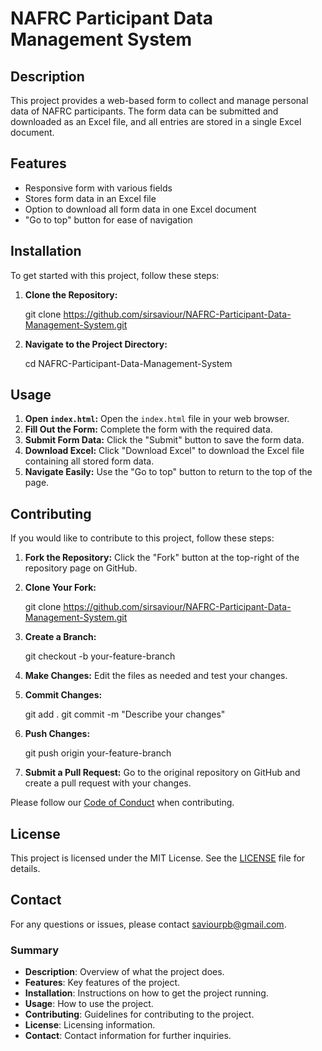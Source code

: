 # NAFRC Participant Data Management System

## Description
This project provides a web-based form to collect and manage personal data of NAFRC participants. The form data can be submitted and downloaded as an Excel file, and all entries are stored in a single Excel document.

## Features
- Responsive form with various fields
- Stores form data in an Excel file
- Option to download all form data in one Excel document
- "Go to top" button for ease of navigation

## Installation
To get started with this project, follow these steps:

1. **Clone the Repository:**
   
   git clone https://github.com/sirsaviour/NAFRC-Participant-Data-Management-System.git
   
2. **Navigate to the Project Directory:**
   
   cd NAFRC-Participant-Data-Management-System
   

## Usage
1. **Open `index.html`:** Open the `index.html` file in your web browser.
2. **Fill Out the Form:** Complete the form with the required data.
3. **Submit Form Data:** Click the "Submit" button to save the form data.
4. **Download Excel:** Click "Download Excel" to download the Excel file containing all stored form data.
5. **Navigate Easily:** Use the "Go to top" button to return to the top of the page.

## Contributing
If you would like to contribute to this project, follow these steps:

1. **Fork the Repository:** Click the "Fork" button at the top-right of the repository page on GitHub.
2. **Clone Your Fork:**
   
   git clone https://github.com/sirsaviour/NAFRC-Participant-Data-Management-System.git
   
3. **Create a Branch:**
   
   git checkout -b your-feature-branch
   
4. **Make Changes:** Edit the files as needed and test your changes.
5. **Commit Changes:**
   
   git add .
   git commit -m "Describe your changes"
   
6. **Push Changes:**
   
   git push origin your-feature-branch
   
7. **Submit a Pull Request:** Go to the original repository on GitHub and create a pull request with your changes.

Please follow our [Code of Conduct](CODE_OF_CONDUCT.md) when contributing.

## License
This project is licensed under the MIT License. See the [LICENSE](LICENSE) file for details.

## Contact
For any questions or issues, please contact saviourpb@gmail.com.


### Summary

- **Description**: Overview of what the project does.
- **Features**: Key features of the project.
- **Installation**: Instructions on how to get the project running.
- **Usage**: How to use the project.
- **Contributing**: Guidelines for contributing to the project.
- **License**: Licensing information.
- **Contact**: Contact information for further inquiries.
